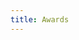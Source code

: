```yaml
---
title: Awards
---
```

<!-- - 2024 First place, Ego4D Visual Queries 3D at CVPR 2024
- 2024 First place, Epic-kitchens audio-based interaction detection at CVPR 2024
- 2024 First place, Epic-kitchens action detection at CVPR 2024
- 2024 First place, Epic-kitchens action recognition at CVPR 2024
- 2023 Best Paper Award, CVPR workshop CLVision
- 2023 First place, Visual Queries 3D Localization Challenge in Ego4D Workshop at CVPR 2023
- 2022 First place, Visual Queries 3D Localization Challenge in Ego4D Workshop at ECCV 2022
- 2021 Outstanding Reviewer, IEEE Conference on Computer Vision and Pattern Recognition (CVPR)
- 2020 Finalist, MIT Enterprise Forum Saudi Startup Competition
- 2020 Second place, HACS Temporal Action Localization Challenge
- 2019 Finalist, Taqadam Startup Accelerator, Saudi Arabia
- 2016 Outstanding Graduate, Peking University
- 2016 Scholarship of Outstanding Talent, Peking University
- 2015 Best Paper Award, National Conference on Multimedia Technology (NCMT)
- 2012 First Prize of Qualcomm Innovation Fellowship Contest (QInF), only 2 in China
- 2012 Outstanding Individual in the Summer Social Practice, Peking University
- 2010 Outstanding Graduate Leader, Sichuan University
- 2008 Goldman Sachs Global Leaders Award (only 26 in the China mainland and 150 worldwide)
- 2007 National Scholarship (Top 1 out of 329 students), Sichuan University
- 2007 First‑Class Scholarship (Top 1 out of 329 students), Sichuan University -->

